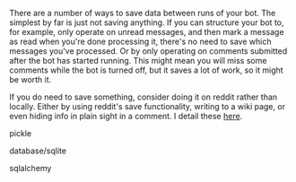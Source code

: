 There are a number of ways to save data between runs of your bot. The simplest by far is just not saving anything. If you can structure your bot to, for example, only operate on unread messages, and then mark a message as read when you're done processing it, there's no need to save which messages you've processed. Or by only operating on comments submitted after the bot has started running. This might mean you will miss some comments while the bot is turned off, but it saves a lot of work, so it might be worth it.

If you do need to save something, consider doing it on reddit rather than locally. Either by using reddit's save functionality, writing to a wiki page, or even hiding info in plain sight in a comment. I detail these [here](reddit_saving.py).

pickle

database/sqlite

sqlalchemy